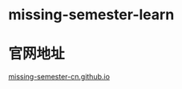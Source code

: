 # missing-semester-learn
# 官网地址
<a href='missing-semester-cn.github.io'>missing-semester-cn.github.io</a>
